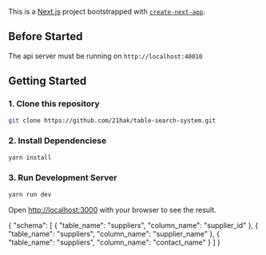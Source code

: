 This is a [Next.js](https://nextjs.org/) project bootstrapped with [`create-next-app`](https://github.com/vercel/next.js/tree/canary/packages/create-next-app).

## Before Started
The api server must be running on `http://localhost:40010`


## Getting Started

### 1. Clone this repository
```bash
git clone https://github.com/21hak/table-search-system.git
```

### 2. Install Dependenciese

```bash
yarn install
```

### 3. Run Development Server
```bash
yarn run dev
```

Open [http://localhost:3000](http://localhost:3000) with your browser to see the result.


{
  "schema": [
    {
      "table_name": "suppliers",
      "column_name": "supplier_id"
    },
    {
      "table_name": "suppliers",
      "column_name": "supplier_name"
    },
    {
      "table_name": "suppliers",
      "column_name": "contact_name"
    }
    ]
}